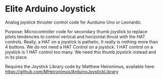 # Elite Arduino Joystick
Analog joystick thruster control code for Aurduino Uno or Leonardo.

Purpose:
Microcontroller code for secondary thumb joystick to replace pilots tendencies to control vertical and horizontal thrust with the HAT controls.  Really, a HAT on a joystick is pathetic.  It really is nothing more than 4 buttons.  We do not need a HAT Control on a joystick.  1  HAT control on a joystick is 1 HAT control too many.  We need this thumb joystick instead and in its place.

Requires the Joystick Library code by Matthew Heironimus, available here: https://github.com/MHeironimus/ArduinoJoystickLibrary
